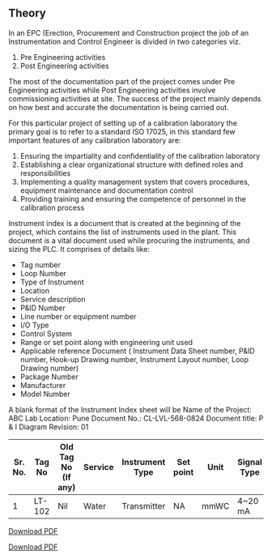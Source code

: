 ## Theory

In an EPC (Erection, Procurement and Construction project the job of an Instrumentation and Control Engineer is divided in two categories viz.
1.	Pre Engineering activities
2.	Post Engineering activities

The most of the documentation part of the project comes under Pre Engineering activities while Post Engineering activities involve commissioning activities at site. The success of the project mainly depends on how best and accurate the documentation is being carried out.

For this particular project of setting up of a calibration laboratory the primary goal is to refer to a standard ISO 17025, in this standard few important features of any calibration laboratory are:

1.	Ensuring the impartiality and confidentiality of the calibration laboratory
2.	Establishing a clear organizational structure with defined roles and responsibilities
3.	Implementing a quality management system that covers procedures, equipment maintenance and documentation control
4.	Providing training and ensuring the competence of personnel in the calibration process

Instrument index is a document that is created at the beginning of the project, which contains the list of instruments used in the plant. This document is a vital document used while procuring the instruments, and sizing the PLC. It comprises of details like:

-	Tag number
-	Loop Number
-	Type of Instrument
-	Location
-	Service description
-	P&ID Number
-	Line number or equipment number
-	I/O Type
-	Control System
-	Range or set point along with engineering unit used
-	Applicable reference Document ( Instrument Data Sheet number, P&ID number, Hook-up Drawing number, Instrument Layout number, Loop Drawing number)
-	Package Number
-	Manufacturer
-	Model Number

A blank format of the Instrument Index sheet will be
Name of the Project: ABC Lab
Location: Pune
Document No.: CL-LVL-568-0824
Document title: P & I Diagram
Revision: 01

|Sr. No.| Tag No | Old Tag No (If any) | Service | Instrument Type |Set point | Unit | Signal Type | I/O Type | IP rating | Is it Ex proof category |Mounting|
| ------- | -- | -- | -- | -- | -- | -- |-- |-- |-- |--|--|
| 1 | LT-102 | Nil | Water | Transmitter | NA  | mmWC | 4~20 mA | AI | IP68 | NA | On vessel T01 |



[Download PDF](images/Expt_5_Instrument1.pdf)

[Download PDF](images/Expt_5_Instrument2.pdf)
